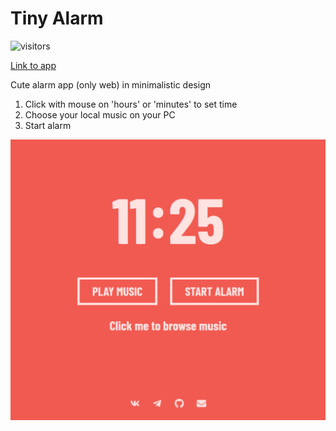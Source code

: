 # Tiny Alarm

![visitors](https://visitor-badge.laobi.icu/badge?page_id=lomeat.tiny-alarm)

[Link to app](https://tiny-alarm.vercel.com/)

Cute alarm app (only web) in minimalistic design

1. Click with mouse on 'hours' or 'minutes' to set time
1. Choose your local music on your PC
1. Start alarm

![Main View](https://raw.githubusercontent.com/lomeat/tiny-alarm/master/readme-1.png)
